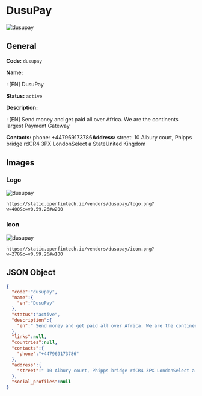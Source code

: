 
# DusuPay 
![dusupay](https://static.openfintech.io/vendors/dusupay/logo.png?w=400&c=v0.59.26#w200)  

## General 
 
**Code:** `dusupay` 
 
**Name:** 
 
:	[EN] DusuPay 
 
**Status:** `active` 
 
**Description:** 
 
: [EN]  Send money and get paid all over Africa. We are the continents largest Payment Gateway  
 
**Contacts:** 
phone: +447969173786**Address:** 
street:  10 Albury court, Phipps bridge rdCR4 3PX LondonSelect a StateUnited Kingdom  

## Images 

### Logo 
 
![dusupay](https://static.openfintech.io/vendors/dusupay/logo.png?w=400&c=v0.59.26#w200)  

```
https://static.openfintech.io/vendors/dusupay/logo.png?w=400&c=v0.59.26#w200
```  

### Icon 
 
![dusupay](https://static.openfintech.io/vendors/dusupay/icon.png?w=278&c=v0.59.26#w100)  

```
https://static.openfintech.io/vendors/dusupay/icon.png?w=278&c=v0.59.26#w100
```  

## JSON Object 

```json
{
  "code":"dusupay",
  "name":{
    "en":"DusuPay"
  },
  "status":"active",
  "description":{
    "en":" Send money and get paid all over Africa. We are the continents largest Payment Gateway "
  },
  "links":null,
  "countries":null,
  "contacts":{
    "phone":"+447969173786"
  },
  "address":{
    "street":" 10 Albury court, Phipps bridge rdCR4 3PX LondonSelect a StateUnited Kingdom "
  },
  "social_profiles":null
}
```  
